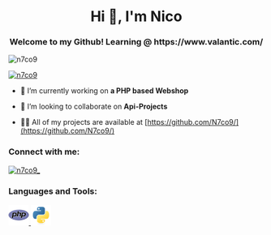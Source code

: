 <h1 align="center">Hi 👋, I'm Nico</h1>
<h3 align="center">Welcome to my Github! Learning @ https://www.valantic.com/</h3>

<p align="left"> <img src="https://komarev.com/ghpvc/?username=n7co9&label=Profile%20views&color=0e75b6&style=flat" alt="n7co9" /> </p>

<p align="left"> <a href="https://github.com/ryo-ma/github-profile-trophy"><img src="https://github-profile-trophy.vercel.app/?username=n7co9" alt="n7co9" /></a> </p>

- 🔭 I’m currently working on **a PHP based Webshop**

- 👯 I’m looking to collaborate on **Api-Projects**

- 👨‍💻 All of my projects are available at [https://github.com/N7co9/](https://github.com/N7co9/)

<h3 align="left">Connect with me:</h3>
<p align="left">
<a href="https://instagram.com/n7co9_" target="blank"><img align="center" src="https://raw.githubusercontent.com/rahuldkjain/github-profile-readme-generator/master/src/images/icons/Social/instagram.svg" alt="n7co9_" height="30" width="40" /></a>
</p>

<h3 align="left">Languages and Tools:</h3>
<p align="left"> <a href="https://www.php.net" target="_blank" rel="noreferrer"> <img src="https://raw.githubusercontent.com/devicons/devicon/master/icons/php/php-original.svg" alt="php" width="40" height="40"/> </a> <a href="https://www.python.org" target="_blank" rel="noreferrer"> <img src="https://raw.githubusercontent.com/devicons/devicon/master/icons/python/python-original.svg" alt="python" width="40" height="40"/> </a> </p>

